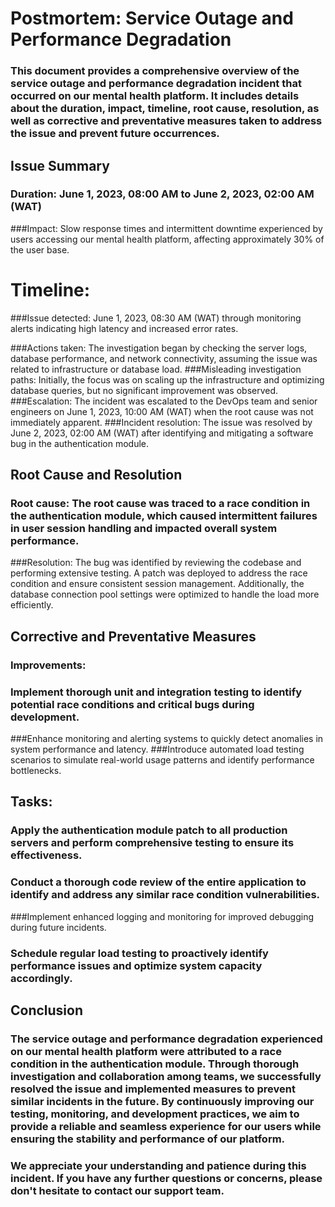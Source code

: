 # Postmortem: Service Outage and Performance Degradation
### This document provides a comprehensive overview of the service outage and performance degradation incident that occurred on our mental health platform. It includes details about the duration, impact, timeline, root cause, resolution, as well as corrective and preventative measures taken to address the issue and prevent future occurrences.

## Issue Summary
### Duration: June 1, 2023, 08:00 AM to June 2, 2023, 02:00 AM (WAT)
###Impact: Slow response times and intermittent downtime experienced by users accessing our mental health platform, affecting approximately 30% of the user base.
# Timeline:
###Issue detected: June 1, 2023, 08:30 AM (WAT) through monitoring alerts indicating high latency and increased error rates.

###Actions taken: The investigation began by checking the server logs, database performance, and network connectivity, assuming the issue was related to infrastructure or database load.
###Misleading investigation paths: Initially, the focus was on scaling up the infrastructure and optimizing database queries, but no significant improvement was observed.
###Escalation: The incident was escalated to the DevOps team and senior engineers on June 1, 2023, 10:00 AM (WAT) when the root cause was not immediately apparent.
###Incident resolution: The issue was resolved by June 2, 2023, 02:00 AM (WAT) after identifying and mitigating a software bug in the authentication module.
## Root Cause and Resolution
### Root cause: The root cause was traced to a race condition in the authentication module, which caused intermittent failures in user session handling and impacted overall system performance.
###Resolution: The bug was identified by reviewing the codebase and performing extensive testing. A patch was deployed to address the race condition and ensure consistent session management. Additionally, the database connection pool settings were optimized to handle the load more efficiently.
## Corrective and Preventative Measures
### Improvements:
### Implement thorough unit and integration testing to identify potential race conditions and critical bugs during development.
###Enhance monitoring and alerting systems to quickly detect anomalies in system performance and latency.
###Introduce automated load testing scenarios to simulate real-world usage patterns and identify performance bottlenecks.

## Tasks:
### Apply the authentication module patch to all production servers and perform comprehensive testing to ensure its effectiveness.
### Conduct a thorough code review of the entire application to identify and address any similar race condition vulnerabilities.
###Implement enhanced logging and monitoring for improved debugging during future incidents.
### Schedule regular load testing to proactively identify performance issues and optimize system capacity accordingly.

## Conclusion
### The service outage and performance degradation experienced on our mental health platform were attributed to a race condition in the authentication module. Through thorough investigation and collaboration among teams, we successfully resolved the issue and implemented measures to prevent similar incidents in the future. By continuously improving our testing, monitoring, and development practices, we aim to provide a reliable and seamless experience for our users while ensuring the stability and performance of our platform.
### We appreciate your understanding and patience during this incident. If you have any further questions or concerns, please don't hesitate to contact our support team.

